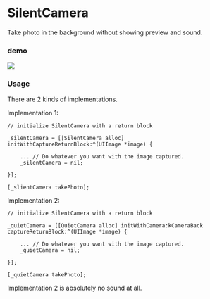 SilentCamera
============

Take photo in the background without showing preview and sound.

### demo

<img src="https://cloud.githubusercontent.com/assets/3366713/5217069/f991edea-7676-11e4-8360-17ea56a61f42.jpg" />

### Usage

There are 2 kinds of implementations.

Implementation 1:

    // initialize SilentCamera with a return block

    _silentCamera = [[SilentCamera alloc] initWithCaptureReturnBlock:^(UIImage *image) {
    
        ... // Do whatever you want with the image captured.
        _silentCamera = nil;
    
    }];
    
    [_slientCamera takePhoto];

Implementation 2:

    // initialize SilentCamera with a return block

    _quietCamera = [[QuietCamera alloc] initWithCamera:kCameraBack captureReturnBlock:^(UIImage *image) {

        ... // Do whatever you want with the image captured.
        _quietCamera = nil;

    }];

    [_quietCamera takePhoto];
    

Implementation 2 is absolutely no sound at all.
